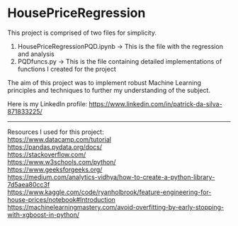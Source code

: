 # HousePriceRegression

This project is comprised of two files for simplicity.
1. HousePriceRegressionPQD.ipynb -> This is the file with the regression and analysis
2. PQDfuncs.py              -> This is the file containing detailed implementations of functions I created for the project

The aim of this project was to implement robust Machine Learning principles and techniques to further my understanding of the subject.

Here is my LinkedIn profile: https://www.linkedin.com/in/patrick-da-silva-871833225/







-------------------------------------------------------------------------------------------------------------------------------------------------------------------------
Resources I used for this project: <br>
https://www.datacamp.com/tutorial <br>
https://pandas.pydata.org/docs/ <br>
https://stackoverflow.com/ <br>
https://www.w3schools.com/python/ <br>
https://www.geeksforgeeks.org/ <br>
https://medium.com/analytics-vidhya/how-to-create-a-python-library-7d5aea80cc3f <br>
https://www.kaggle.com/code/ryanholbrook/feature-engineering-for-house-prices/notebook#Introduction <br>
https://machinelearningmastery.com/avoid-overfitting-by-early-stopping-with-xgboost-in-python/
